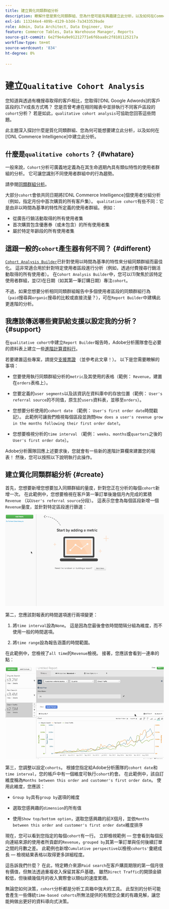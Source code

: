 ```yaml
---
title: 建立質化同類群組分析
description: 瞭解什麼是質化同類群組、您為什麼可能有興趣建立此分析，以及如何在Commerce Intelligence中建立它。
exl-id: 113244e4-409b-4129-b3d4-7a3433539ade
role: Admin, Data Architect, Data Engineer, User
feature: Commerce Tables, Data Warehouse Manager, Reports
source-git-commit: 6e2f9e4a9e91212771e6f6baa8c2f8101125217a
workflow-type: tm+mt
source-wordcount: '834'
ht-degree: 0%

---
```


# 建立`Qualitative Cohort Analysis`

您知道與透過有機搜尋取得的客戶相比，您取得[!DNL Google Adwords]的客戶區段的LTV成長方式嗎？ 您是否曾考慮在相同報表中並排執行不同客戶區段的`cohort`分析？ 若是如此，`qualitative cohort analysis`可協助您回答這些問題。

此主題深入探討什麼是質化同類群組、您為何可能想要建立此分析，以及如何在[!DNL Commerce Intelligence]中建立此分析。

## 什麼是`qualitative cohorts`？ {#whatare}

一般來說，`Cohort`分析可廣義地定義為在其生命週期內具有類似特性的使用者群組的分析。 它可讓您識別不同使用者群組中的行為趨勢。

請參閱[同類群組分析](https://www.cohortanalysis.com/)。

大部分`cohort`會依共同日期將[!DNL Commerce Intelligence]個使用者分組分析（例如，指定月份中首次購買的所有客戶集）。 `qualitative cohort`有些不同：它是由非以時間為基準的特性所定義的使用者群組。 例如：

* 從廣告行銷活動取得的所有使用者集
* 首次購買包含優惠券（或未包含）的所有使用者集
* 屬於特定年齡段的所有使用者集

## 這跟一般的`cohort`產生器有何不同？ {#different}

[`Cohort Analysis Builder`](../dev-reports/cohort-rpt-bldr.md)已針對使用以時間為基準的特性來分組同類群組而最佳化。 這非常適合用於針對特定使用者區段進行分析（例如，透過付費搜尋行銷活動取得的所有使用者）。 在`Cohort Analysis Builder`中，您可以(1)聚焦於該特定使用者群組，並(2)在日期（如其第一筆訂購日期）專注`cohort`。

不過，如果您想要分析相同同類群組報告中多個使用者區段的同類群組行為（`paid`搜尋與`organic`搜尋的比較或直接流量？），可在`Report Builder`中建構此更進階的分析。

## 我應該傳送哪些資訊給支援以設定我的分析？ {#support}

在`qualitative cohort`中建立`Report Builder`報告時，Adobe分析團隊會在必要的資料表上建立一些[進階計算資料行](../data-warehouse-mgr/creating-calculated-columns.md)。

若要建置這些專案，請提交[支援票證](https://experienceleague.adobe.com/docs/commerce-knowledge-base/kb/troubleshooting/miscellaneous/mbi-service-policies.html) （並參考此文章！）。 以下是您需要瞭解的事項：

* 您要使用執行同類群組分析的`metric`及其使用的表格（範例： `Revenue`，建置在`orders`表格上）。

* 您要定義的`user segments`以及該資訊在資料庫中的存放位置（範例： `User's referral source`的不同值，原生於`users`資料表，並移至`orders`）。

* 您想要分析使用的`cohort date` （範例： `User's first order date`時間戳記）。 此範例可讓我們檢視每個區段並詢問`How does a user's revenue grow in the months following their first order date?`。

* 您想要檢視分析的`time interval` （範例： `weeks`、`months`或`quarters`之後的`User's first order date`）。

Adobe分析團隊回應上述要求後，您就會有一些新的進階計算欄來建置您的報表！ 然後，您可以按照以下說明執行此操作。

## 建立質化同類群組分析 {#create}

首先，您想要新增您想要加入同類群組的量度，針對您正在分析的每個`cohort`新增一次。 在此範例中，您想要檢視在客戶第一筆訂單後幾個月內完成的累積`Revenue` （以`User's referral source`分段）。 這表示您會為每個區段新增一個`Revenue`量度，並針對特定區段進行篩選：

![](../../assets/qualcohort1.gif)

第二，您應該對報表的時間選項進行兩項變更：

1. 將`time interval`設為`None`。 這是因為您最後會依時間間隔分組為維度，而不使用一般的時間選項。

1. 將`time range`設為報告涵蓋的時間範圍。

在此範例中，您檢視了`all time`的`Revenue`檢視。 接著，您應該會看到一連串的點：

![](../../assets/qualcohort2.gif)

第三，您調整以設定`cohorts`。 根據您指定給Adobe分析團隊的`cohort date`和`time interval`，您的帳戶中有一個維度可執行`cohort`約會。 在此範例中，該自訂維度稱為`Months between this order and customer's first order date`。 使用此維度，您應該：

* `Group by`具有`group by`選項的維度

* 選取您感興趣的`dimension`的所有值

* 使用`Show top/bottom option`，選取您感興趣的前X個月，並依`Months between this order and customer's first order date`維度排序

現在，您可以看到您指定的每個`cohort`有一行。 立即檢視範例 — 您會看到每個反向連結來源的使用者所貢獻的`Revenue`，`grouped by`其第一筆訂單與任何後續訂單之間的月數之差。 此範例也新增`Cumulative perspective`以檢視`cohorts'`彙總成長 — 檢視結果表格以取得更多詳細程度。

這告訴我們什麼？ 在此，特定轉介來源`Paid search`在客戶購買期限的第一個月很有價值，但無法透過重複收入保留其客戶基礎。 雖然`Direct Traffic`的開頭金額較低，但後續幾個月的收入實際會以類似的速度累積。

無論您如何決策，`cohort`分析都是分析工具箱中強大的工具。 此型別的分析可能會產生一些傳統`time-based cohorts`所無法提供的有關您企業的有趣見解，讓您能夠做出更好的資料導向式決策。
